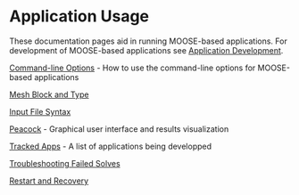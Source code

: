 # Application Usage

These documentation pages aid in running MOOSE-based applications.  For development of MOOSE-based applications see [Application Development](application_development/index.md).

[Command-line Options](command_line_usage.md) - How to use the command-line options for MOOSE-based applications

[Mesh Block and Type](mesh_block_type.md)

[Input File Syntax](input_syntax.md)

[Peacock](peacock.md) - Graphical user interface and results visualization

[Tracked Apps](tracked_apps.md) - A list of applications being developped

[Troubleshooting Failed Solves](failed_solves.md)

[Restart and Recovery](restart_recover.md)


